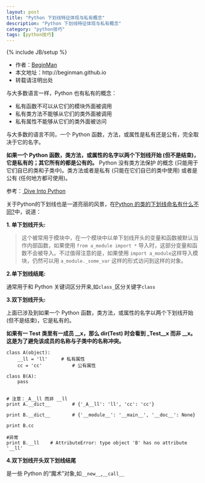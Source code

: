 ```yaml
---
layout: post
title: "Python 下划线特征体现与私有概念"
description: "Python 下划线特征体现与私有概念"
category: "python技巧"
tags: [python技巧]
---
```

{% include JB/setup %}
<ul>
    <li>作者：<a href="http://weibo.com/beginman" target="blank">BeginMan</a></li>
    <li>本文地址：http://beginman.github.io</li>
    <li>转载请注明出处</li>
</ul>
<p>与大多数语言一样，Python 也有私有的概念：</p>

<ul>
<li>私有函数不可以从它们的模块外面被调用</li>
<li>私有类方法不能够从它们的类外面被调用</li>
<li>私有属性不能够从它们的类外面被访问</li>
</ul>

<p>与大多数的语言不同，一个 Python 函数，方法，或属性是私有还是公有，完全取决于它的名字。</p>

<p><strong>如果一个 Python 函数，类方法，或属性的名字以两个下划线开始 (但不是结束)，它是私有的；其它所有的都是公有的。</strong> Python 没有类方法保护 的概念 (只能用于它们自已的类和子类中)。类方法或者是私有 (只能在它们自已的类中使用) 或者是公有 (任何地方都可使用)。</p>

<p>参考：<a href="http://woodpecker.org.cn/diveintopython/object_oriented_framework/private_functions.html"> Dive Into Python </a></p>

<p>关于Python的下划线也是一道亮丽的风景，在<a href="http://www.zhihu.com/question/19754941">Python 的类的下划线命名有什么不同?</a>中，说道：</p>

<p><strong>1. 单下划线开头:</strong></p>

<blockquote>
  <p>这个被常用于模块中，在一个模块中以单下划线开头的变量和函数被默认当作内部函数，如果使用 <code>from a_module import *</code> 导入时，这部分变量和函数不会被导入。不过值得注意的是，如果使用 <code>import a_module</code>这样导入模块，仍然可以用 <code>a_module._some_var</code> 这样的形式访问到这样的对象。</p>
</blockquote>

<p><strong>2.单下划线结尾:</strong></p>

<p>通常用于和 Python 关键词区分开来,如<code>class_</code>区分关键字<code>class</code></p>

<p><strong>3.双下划线开头:</strong></p>

<p>上面已涉及到如果一个 Python 函数，类方法，或属性的名字以两个下划线开始 (但不是结束)，它是私有的。</p>

<p><strong>如果有一 Test 类里有一成员 __x，那么 dir(Test) 时会看到 _Test__x 而非 __x。这是为了避免该成员的名称与子类中的名称冲突。</strong></p>

<pre><code>class A(object):
    __ll = 'll'     # 私有属性
    cc = 'cc'           # 公有属性

class B(A):
    pass


# 注意：_A__ll 而非 __ll
print A.__dict__        # {'_A__ll': 'll', 'cc': 'cc'}

print B.__dict__        # {'__module__': '__main__', '__doc__': None}

print B.cc

#异常
print B.__ll    # AttributeError: type object 'B' has no attribute '__ll'
</code></pre>

<p><strong>4.双下划线开头双下划线结尾</strong></p>

<p>是一些 Python 的“魔术”对象,如<code>__new__</code>,<code>__call__</code></p>
